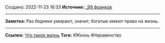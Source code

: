 Создано: 2022-11-23 16:33
**Источник:** [_99 франков](_99%20франков.md)
***
**Заметка:**  Раз бедняки умирают, значит, богатые имеют право на жизнь.
***
**Ссылки:** [Что такое жизнь](../Чак%20Паланик%20-%20Бойцовский%20клуб/Что%20такое%20жизнь.md)
**Тэги:** #Жизнь #Неравенство


